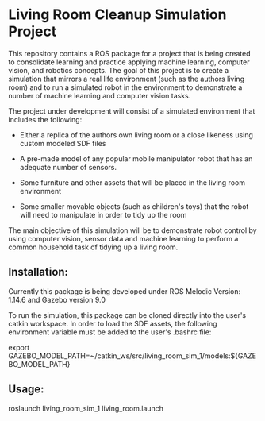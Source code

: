 # Living Room Cleanup Simulation Project 

 

This repository contains a ROS package for a project that is being created to consolidate learning and practice applying machine learning, computer vision, and robotics concepts. The goal of this project is to create a simulation that mirrors a real life environment (such as the authors living room) and to run a simulated robot in the environment to demonstrate a number of machine learning and computer vision tasks. 

The project under development will consist of a simulated environment that includes the following: 

* Either a replica of the authors own living room or a close likeness using custom modeled SDF files

* A pre-made model of any popular mobile manipulator robot that has an adequate number of sensors.  

* Some furniture and other assets that will be placed in the living room environment 

* Some smaller movable objects (such as children's toys) that the robot will need to manipulate in order to tidy up the room 

The main objective of this simulation will be to demonstrate robot control by using computer vision, sensor data and machine learning to perform a common household task of tidying up a living room.      
 

## Installation: 

 

Currently this package is being developed under ROS Melodic Version: 1.14.6 and Gazebo version 9.0 

 

To run the simulation, this package can be cloned directly into the user's catkin workspace. In order to load the SDF assets, the following environment variable must be added to the user's .bashrc file: 

 

export GAZEBO_MODEL_PATH=~/catkin_ws/src/living_room_sim_1/models:${GAZEBO_MODEL_PATH}  

 

## Usage: 

 

roslaunch living_room_sim_1 living_room.launch               
